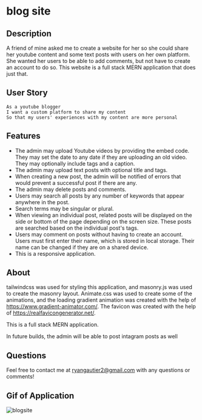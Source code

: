 # blog site

## Description
A friend of mine asked me to create a website for her so she could share her youtube content and some text posts with users on her own platform. She wanted her users to be able to add comments, but not have to create an account to do so. This website is a full stack MERN application that does just that.

## User Story
```
As a youtube blogger
I want a custom platform to share my content
So that my users' experiences with my content are more personal
```

## Features

- The admin may upload Youtube videos by providing the embed code. They may set the date to any date if they are uploading an old video. They may optionally include tags and a caption.
- The admin may upload text posts with optional title and tags.
- When creating a new post, the admin will be notified of errors that would prevent a successful post if there are any.
- The admin may delete posts and comments.
- Users may search all posts by any number of keywords that appear anywhere in the post.
- Search terms may be singular or plural.
- When viewing an individual post, related posts will be displayed on the side or bottom of the page depending on the screen size. These posts are searched based on the individual post's tags.
- Users may comment on posts without having to create an account. Users must first enter their name, which is stored in local storage. Their name can be changed if they are on a shared device.
- This is a responsive application.

## About
tailwindcss was used for styling this application, and masonry.js was used to create the masonry layout. Animate.css was used to create some of the animations, and the loading gradient animation was created with the help of https://www.gradient-animator.com/. The favicon was created with the help of https://realfavicongenerator.net/.

This is a full stack MERN application.

In future builds, the admin will be able to post intagram posts as well


## Questions
Feel free to contact me at ryangautier2@gmail.com with any questions or comments!

## Gif of Application
![blogsite](./blogsite.gif)

